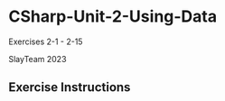 # CSharp-Unit-2-Using-Data
Exercises 2-1 - 2-15

SlayTeam 2023

Exercise Instructions
-----------------------------------
